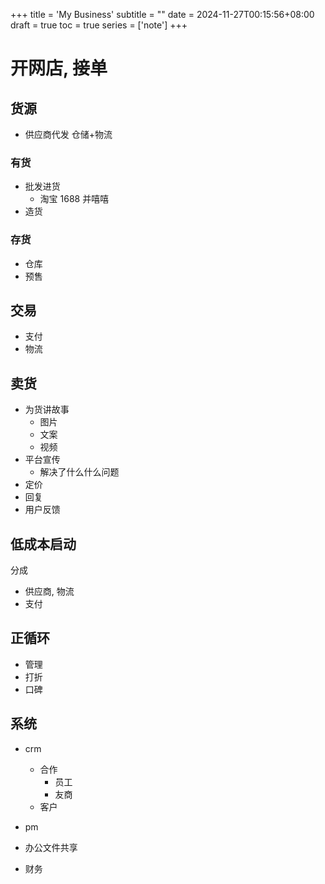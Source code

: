 +++
title = 'My Business'
subtitle = ""
date = 2024-11-27T00:15:56+08:00
draft = true
toc = true
series = ['note']
+++

# 开网店, 接单


## 货源

- 供应商代发 仓储+物流

### 有货

- 批发进货
  - 淘宝 1688 并嘻嘻
- 造货

### 存货

- 仓库
- 预售

## 交易

- 支付
- 物流

## 卖货

- 为货讲故事
  - 图片
  - 文案
  - 视频
- 平台宣传
  - 解决了什么什么问题
- 定价
- 回复
- 用户反馈

## 低成本启动

分成
- 供应商, 物流
- 支付

## 正循环

- 管理
- 打折
- 口碑

## 系统

- crm
  - 合作
    - 员工
    - 友商
  - 客户
- pm
- 办公文件共享


- 财务



